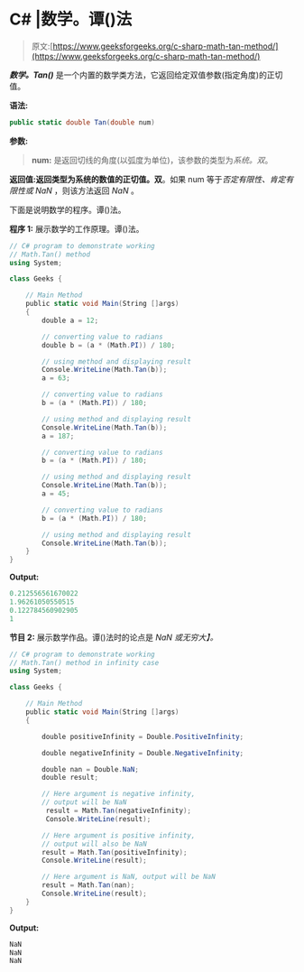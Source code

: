 # C# |数学。谭()法

> 原文:[https://www.geeksforgeeks.org/c-sharp-math-tan-method/](https://www.geeksforgeeks.org/c-sharp-math-tan-method/)

***数学。Tan()*** 是一个内置的数学类方法，它返回给定双值参数(指定角度)的正切值。

**语法:**

```cs
public static double Tan(double num)
```

**参数:**

> **num:** 是返回切线的角度(以弧度为单位)，该参数的类型为*系统。双*。

**返回值:**返回类型为**系统的数值的正切值。双**。如果 num 等于*否定有限性、肯定有限性或 NaN* ，则该方法返回 *NaN* 。

下面是说明数学的程序。谭()法。

**程序 1:** 展示数学的工作原理。谭()法。

```cs
// C# program to demonstrate working
// Math.Tan() method
using System;

class Geeks {

    // Main Method
    public static void Main(String []args)
    {
        double a = 12;

        // converting value to radians
        double b = (a * (Math.PI)) / 180;

        // using method and displaying result
        Console.WriteLine(Math.Tan(b));
        a = 63;

        // converting value to radians
        b = (a * (Math.PI)) / 180;

        // using method and displaying result
        Console.WriteLine(Math.Tan(b));
        a = 187;

        // converting value to radians
        b = (a * (Math.PI)) / 180;

        // using method and displaying result
        Console.WriteLine(Math.Tan(b));
        a = 45;

        // converting value to radians
        b = (a * (Math.PI)) / 180;

        // using method and displaying result
        Console.WriteLine(Math.Tan(b));
    }
}
```

**Output:**

```cs
0.212556561670022
1.96261050550515
0.122784560902905
1

```

**节目 2:** 展示数学作品。谭()法时的论点是 *NaN 或无穷大】。*

```cs
// C# program to demonstrate working
// Math.Tan() method in infinity case
using System;

class Geeks {

    // Main Method
    public static void Main(String []args)
    {

        double positiveInfinity = Double.PositiveInfinity;

        double negativeInfinity = Double.NegativeInfinity;

        double nan = Double.NaN;
        double result;

        // Here argument is negative infinity,
        // output will be NaN
         result = Math.Tan(negativeInfinity);
         Console.WriteLine(result);

        // Here argument is positive infinity,
        // output will also be NaN
        result = Math.Tan(positiveInfinity);
        Console.WriteLine(result);

        // Here argument is NaN, output will be NaN
        result = Math.Tan(nan);
        Console.WriteLine(result);
    }
}
```

**Output:**

```cs
NaN
NaN
NaN

```